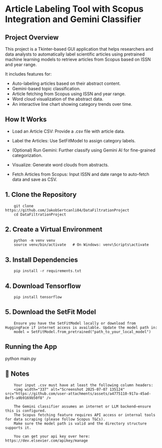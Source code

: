 # Article Labeling Tool with Scopus Integration and Gemini Classifier 

## Project Overview
This project is a Tkinter-based GUI application that helps researchers and data analysts to automatically label scientific articles using pretrained machine learning models to retrieve articles from Scopus based on ISSN and year range.

It includes features for:
- Auto-labeling articles based on their abstract content.
- Gemini-based topic classification.
- Article fetching from Scopus using ISSN and year range.
- Word cloud visualization of the abstract data.
- An interactive line chart showing category trends over time.

  
## How It Works
- Load an Article CSV: Provide a .csv file with article data.

- Label the Articles: Use SetFitModel to assign category labels.

- (Optional) Run Gemini: Further classify using Gemini AI for fine-grained categorization.

- Visualize: Generate word clouds from abstracts.

- Fetch Articles from Scopus: Input ISSN and date range to auto-fetch data and save as CSV.       



## 1. Clone the Repository

        git clone https://github.com/JakobSertcanli04/DataFiltrationProject
        cd DataFiltrationProject

## 2. Create a Virtual Environment
        
        python -m venv venv
        source venv/bin/activate   # On Windows: venv\Scripts\activate

## 3. Install Dependencies
        pip install -r requirements.txt


## 4. Download Tensorflow 
        pip install tensorflow


## 5. Download the SetFit Model

        Ensure you have the SetFitModel locally or download from HuggingFace if internet access is available. Update the model path in:
        model = SetFitModel.from_pretrained("path_to_your_local_model")

## Running the App

   python main.py



## 📣 Notes


        Your input .csv must have at least the following column headers:
        <img width="337" alt="Screenshot 2025-07-07 135124" src="https://github.com/user-attachments/assets/a4775110-917a-45ad-8ef5-a9b9169b50f8" />

        The Gemini classifier assumes an internet or LLM backend—ensure this is configured.
        The Scopus fetching feature requires API access or internal tools for data scraping (please follow Scopus T&Cs).
        Make sure the model path is valid and the directory structure supports it.

        You can get your api key over here: https://dev.elsevier.com/apikey/manage
